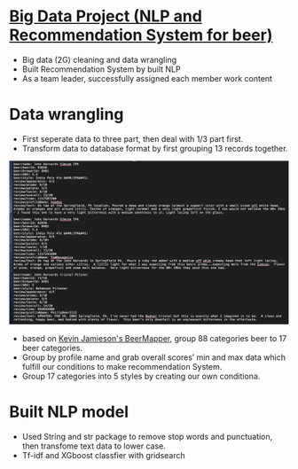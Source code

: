 # [Big Data Project (NLP and Recommendation System for beer)](https://github.com/FrankDTS/Big-data-Project)

  * Big data (2G) cleaning and data wrangling 
  * Built Recommendation System by built NLP
  * As a team leader, successfully assigned each member work content


# Data wrangling
 
 * First seperate data to three part, then deal with 1/3 part first.
 * Transform data to database format by first grouping 13 records together.
  
  ![](/images/1.png)

 * based on [Kevin Jamieson's BeerMapper](https://homes.cs.washington.edu/~jamieson/BeerMapper.html), group 88 categories beer to 17 beer categories.
 * Group by profile name and grab overall scores’ min and max data which fulfill our conditions to make recommendation System.
 * Group 17 categories into 5 styles by creating our own conditiona.

# Built NLP model
 
 * Used String and str package to remove stop words and punctuation, then transfome text data to lower case. 
 * Tf-idf and XGboost classfier with gridsearch
 
